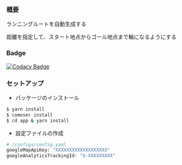 ### 概要

ランニングルートを自動生成する

距離を指定して、スタート地点からゴール地点まで輪になるようにする

### Badge

[![Codacy Badge](https://app.codacy.com/project/badge/Grade/01605fba6bd240f4bc304a9f26a027fd)](https://www.codacy.com/gh/ishi720/runroute/dashboard?utm_source=github.com&amp;utm_medium=referral&amp;utm_content=ishi720/runroute&amp;utm_campaign=Badge_Grade)

### セットアップ

- パッケージのインストール

```bash
$ yarn install
$ comoser install
$ cd app & yarn install
```

- 設定ファイルの作成

```php
# /configs/config.yaml
googleMapApiKey: "XXXXXXXXXXXXXXXXXXX"
googleAnalyticsTrackingId: "G-XXXXXXXXX"
```